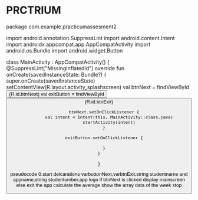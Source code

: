 # PRCTRIUM
package com.example.practicumassesment2

import android.annotation.SuppressLint
import android.content.Intent
import androidx.appcompat.app.AppCompatActivity
import android.os.Bundle
import android.widget.Button

class MainActivity : AppCompatActivity() {
    @SuppressLint("MissingInflatedId")
    override fun onCreate(savedInstanceState: Bundle?) {
            super.onCreate(savedInstanceState)
            setContentView(R.layout.activity_splashscreen)
        val btnNext = findViewById<Button>(R.id.btnNext)
        val exitButton = findViewById<Button>(R.id.btnExit)






        

        btnNext.setOnClickListener {
            val intent = Intent(this, MainActivity::class.java)
            startActivity(intent)
        }

        exitButton.setOnClickListener {

        }
    }
}


pseudocode
        0.start
        delcarations 
        varbuttonNext,varbtnExit,string studentname and appname,string studentumber,app logo
        if btnNext is clicked 
        display mainscreen 
        else exit the app 
        calculate the average 
        show the array data of the week 
        stop




